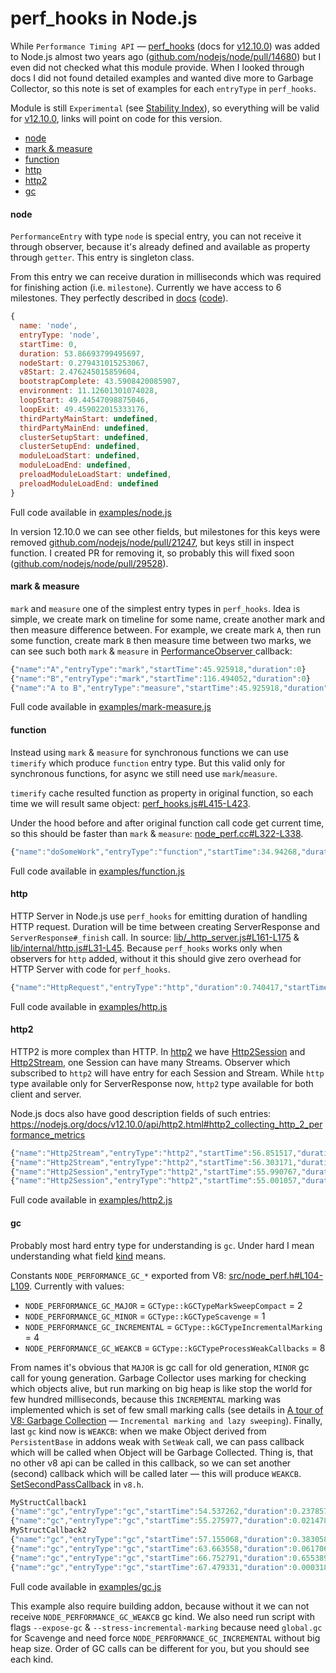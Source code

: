 # perf_hooks in Node.js

While `Performance Timing API` — [perf_hooks](https://nodejs.org/api/perf_hooks.html) (docs for [v12.10.0](https://nodejs.org/docs/v12.10.0/api/perf_hooks.html)) was added to Node.js almost two years ago ([github.com/nodejs/node/pull/14680](https://github.com/nodejs/node/pull/14680)) but I even did not checked what this module provide. When I looked through docs I did not found detailed examples and wanted dive more to Garbage Collector, so this note is set of examples for each `entryType` in `perf_hooks`.

Module is still `Experimental` (see [Stability Index](https://nodejs.org/api/documentation.html#documentation_stability_index)), so everything will be valid for [v12.10.0](https://github.com/nodejs/node/tree/v12.10.0), links will point on code for this version.

  - [node](#node)
  - [mark & measure](#mark--measure)
  - [function](#function)
  - [http](#http)
  - [http2](#http2)
  - [gc](#gc)

#### node

`PerformanceEntry` with type `node` is special entry, you can not receive it through observer, because it's already defined and available as property through `getter`. This entry is singleton class.

From this entry we can receive duration in milliseconds which was required for finishing action (i.e. `milestone`). Currently we have access to 6 milestones. They perfectly described in [docs](https://nodejs.org/docs/v12.10.0/api/perf_hooks.html#perf_hooks_class_performancenodetiming_extends_performanceentry) ([code](https://github.com/nodejs/node/blob/v12.10.0/lib/perf_hooks.js#L154)).

```js
{
  name: 'node',
  entryType: 'node',
  startTime: 0,
  duration: 53.86693799495697,
  nodeStart: 0.279431015253067,
  v8Start: 2.476245015859604,
  bootstrapComplete: 43.5908420085907,
  environment: 11.12601301074028,
  loopStart: 49.44547098875046,
  loopExit: 49.459022015333176,
  thirdPartyMainStart: undefined,
  thirdPartyMainEnd: undefined,
  clusterSetupStart: undefined,
  clusterSetupEnd: undefined,
  moduleLoadStart: undefined,
  moduleLoadEnd: undefined,
  preloadModuleLoadStart: undefined,
  preloadModuleLoadEnd: undefined
}
```

Full code available in [examples/node.js](./examples/node.js)

In version 12.10.0 we can see other fields, but milestones for this keys were removed [github.com/nodejs/node/pull/21247](https://github.com/nodejs/node/pull/21247), but keys still in inspect function. I created PR for removing it, so probably this will fixed soon ([github.com/nodejs/node/pull/29528](https://github.com/nodejs/node/pull/29528)).

#### mark & measure

`mark` and `measure` one of the simplest entry types in `perf_hooks`. Idea is simple, we create mark on timeline for some name, create another mark and then measure difference between. For example, we create mark `A`, then run some function, create mark `B` then measure time between two marks, we can see such both `mark` & `measure` in [PerformanceObserver
](https://nodejs.org/docs/v12.10.0/api/perf_hooks.html#perf_hooks_class_performanceobserver) callback:

```js
{"name":"A","entryType":"mark","startTime":45.925918,"duration":0}
{"name":"B","entryType":"mark","startTime":116.494052,"duration":0}
{"name":"A to B","entryType":"measure","startTime":45.925918,"duration":70.568134}
```

Full code available in [examples/mark-measure.js](./examples/mark-measure.js)

#### function

Instead using `mark` & `measure` for synchronous functions we can use `timerify` which produce `function` entry type. But this valid only for synchronous functions, for async we still need use `mark`/`measure`.

`timerify` cache resulted function as property in original function, so each time we will result same object: [perf_hooks.js#L415-L423](https://github.com/nodejs/node/blob/v12.10.0/lib/perf_hooks.js#L415-L423).

Under the hood before and after original function call code get current time, so this should be faster than `mark` & `measure`: [node_perf.cc#L322-L338](https://github.com/nodejs/node/blob/v12.10.0/src/node_perf.cc#L322-L338).

```js
{"name":"doSomeWork","entryType":"function","startTime":34.94268,"duration":65.832449}
```

Full code available in [examples/function.js](./examples/function.js)

#### http

HTTP Server in Node.js use `perf_hooks` for emitting duration of handling HTTP request. Duration will be time between creating ServerResponse and `ServerResponse#_finish` call. In source: [lib/\_http_server.js#L161-L175](https://github.com/nodejs/node/blob/v12.10.0/lib/_http_server.js#L161-L175) & [lib/internal/http.js#L31-L45](https://github.com/nodejs/node/blob/v12.10.0/lib/internal/http.js#L31-L45). Because `perf_hooks` works only when observers for `http` added, without it this should give zero overhead for HTTP Server with code for `perf_hooks`.

```js
{"name":"HttpRequest","entryType":"http","duration":0.740417,"startTime":215104781.282011}
```

Full code available in [examples/http.js](./examples/http.js)

#### http2

HTTP2 is more complex than HTTP. In [http2](https://nodejs.org/docs/v12.10.0/api/http2.html) we have [Http2Session](https://nodejs.org/docs/v12.10.0/api/http2.html#http2_class_http2session) and [Http2Stream](https://nodejs.org/docs/v12.10.0/api/http2.html#http2_class_http2stream), one Session can have many Streams. Observer which subscribed to `http2` will have entry for each Session and Stream. While `http` type available only for ServerResponse now, `http2` type available for both client and server.

Node.js docs also have good description fields of such entries: https://nodejs.org/docs/v12.10.0/api/http2.html#http2_collecting_http_2_performance_metrics

```js
{"name":"Http2Stream","entryType":"http2","startTime":56.851517,"duration":3.810295,"id":1,"timeToFirstByte":0,"timeToFirstHeader":226649758.667291,"timeToFirstByteSent":226649761.046063,"bytesWritten":2,"bytesRead":0}
{"name":"Http2Stream","entryType":"http2","startTime":56.303171,"duration":4.960001,"id":1,"timeToFirstByte":0,"timeToFirstHeader":226649762.293621,"timeToFirstByteSent":0,"bytesWritten":0,"bytesRead":2}
{"name":"Http2Session","entryType":"http2","startTime":55.990767,"duration":5.992484,"type":"client","pingRTT":0,"framesReceived":5,"framesSent":5,"streamCount":1,"streamAverageDuration":4.960001,"bytesWritten":100,"bytesRead":72,"maxConcurrentStreams":1}
{"name":"Http2Session","entryType":"http2","startTime":55.001057,"duration":9.796909,"type":"server","pingRTT":0,"framesReceived":4,"framesSent":7,"streamCount":1,"streamAverageDuration":3.810295,"bytesWritten":106,"bytesRead":100,"maxConcurrentStreams":1}
```

Full code available in [examples/http2.js](./examples/http2.js)

#### gc

Probably most hard entry type for understanding is `gc`. Under hard I mean understanding what field [kind](https://nodejs.org/docs/v12.10.0/api/perf_hooks.html#perf_hooks_performanceentry_kind) means.

Constants `NODE_PERFORMANCE_GC_*` exported from V8: [src/node_perf.h#L104-L109](https://github.com/nodejs/node/blob/v12.10.0/src/node_perf.h#L104-L109). Currently with values:

  - `NODE_PERFORMANCE_GC_MAJOR` = `GCType::kGCTypeMarkSweepCompact` = 2
  - `NODE_PERFORMANCE_GC_MINOR` = `GCType::kGCTypeScavenge` = 1
  - `NODE_PERFORMANCE_GC_INCREMENTAL` = `GCType::kGCTypeIncrementalMarking` = 4
  - `NODE_PERFORMANCE_GC_WEAKCB` = `GCType::kGCTypeProcessWeakCallbacks` = 8

From names it's obvious that `MAJOR` is gc call for old generation, `MINOR` gc call for young generation. Garbage Collector uses marking for checking which objects alive, but run marking on big heap is like stop the world for few hundred milliseconds, because this `INCREMENTAL` marking was implemented which is set of few small marking calls (see details in [A tour of V8: Garbage Collection](http://jayconrod.com/posts/55/a-tour-of-v8-garbage-collection) — `Incremental marking and lazy sweeping`). Finally, last `gc` kind now is `WEAKCB`: when we make Object derived from `PersistentBase` in addons weak with `SetWeak` call, we can pass callback which will be called when Object will be Garbage Collected. Thing is, that no other v8 api can be called in this callback, so we can set another (second) callback which will be called later — this will produce `WEAKCB`. [SetSecondPassCallback](https://github.com/nodejs/node/blob/v12.10.0/deps/v8/include/v8.h#L421-L427) in `v8.h`.

```js
MyStructCallback1
{"name":"gc","entryType":"gc","startTime":54.537262,"duration":0.237857,"kind":1}
{"name":"gc","entryType":"gc","startTime":55.275977,"duration":0.021478,"kind":4}
MyStructCallback2
{"name":"gc","entryType":"gc","startTime":57.155068,"duration":0.383058,"kind":2}
{"name":"gc","entryType":"gc","startTime":63.663558,"duration":0.061706,"kind":4}
{"name":"gc","entryType":"gc","startTime":66.752791,"duration":0.655389,"kind":2}
{"name":"gc","entryType":"gc","startTime":67.479331,"duration":0.000318,"kind":8}
```

Full code available in [examples/gc.js](./examples/gc.js)

This example also require building addon, because without it we can not receive `NODE_PERFORMANCE_GC_WEAKCB` gc kind. We also need run script with flags `--expose-gc` & `--stress-incremental-marking` because need `global.gc` for Scavenge and need force `NODE_PERFORMANCE_GC_INCREMENTAL` without big heap size. Order of GC calls can be different for you, but you should see each kind.
